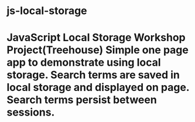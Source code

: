 # js-local-storage
# JavaScript Local Storage Workshop Project(Treehouse) Simple one page app to demonstrate using local storage.  Search terms are saved in local storage and displayed on page. Search terms persist between sessions.
